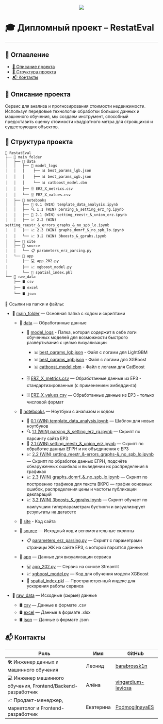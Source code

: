 <p align="center">
  <img src="https://img.shields.io/badge/Дипломный%20проект-RestatEval-ff69b4?style=for-the-badge&logo=github&logoColor=white">
</p>

# 🎓 Дипломный проект – RestatEval  
---

## 📖 Оглавление  
- [📌 Описание проекта](#описание-проекта)  
- [📂 Структура проекта](#структура-проекта)  
- [📬 Контакты](#контакты)  

## 📌 Описание проекта  
Сервис для анализа и прогнозирования стоимости недвижимости. Используя передовые технологии обработки больших данных и машинного обучения, мы создаем инструмент, способный предоставить оценку стоимости квадратного метра для строящихся и существующих объектов.

## 📂 Структура проекта  

```
📁 RestatEval
├── 📁 main_folder
│   ├── 📁 data
│   │   ├── 📁 model_logs
│   │   │    ├── 📊 best_params_lgb.json
│   │   │    ├── 📊 best_params_xgb.json
│   │   │    └── 📊 catboost_model.cbm
│   │   ├── 🗄️ ERZ_X_metrics.csv
│   │   └── 🗄️ ERZ_X_values.csv
│   ├── 📁 notebooks              
│   │   ├── 📓 0.1 (WIN) template_data_analysis.ipynb  
│   │   ├── 🔍 1.1 (WIN) parsing_&_setting_erz_rg.ipynb
│   │   ├── 💼 2.1 (WIN) setting_reestr_&_union_erz.ipynb
│   │   ├── 📈 2.2 (WIN) setting_reestr_&_errors_graphs_&_no_spb_lo.ipynb
│   │   ├── 📈 2.3 (WIN) graphs_domrf_&_no_spb_lo.ipynb
│   │   └── 📈 3.2 (WIN) 3boosts_&_gprahs.ipynb
│   ├── 📁 site
│   ├── 📁 source  
│   │   └── 📋 parameters_erz_parsing.py
│   └── 📁 app
│       ├── 💻 app_202.py
│       ├── 📈 xgboost_model.py
│       └── 💾 spatial_index.pkl  
└── 📁 raw_data               
    ├── 🛢️ csv
    ├── 🛢️ excel         
    └── 🛢️ json

```

🔗 Ссылки на папки и файлы:

- 📂 [main_folder](main_folder) — Основная папка с кодом и скриптами  

  * 📁 [data](main_folder/data) — Обработанные данные
 
    - 📁 [model_logs](main_folder/data/model_logs) - Папка, которая содержит в себе логи обученных моделей для возможности быстрого развёртывания с целью визуализации
        
        * 📊 [best_params_lgb.json](main_folder/data/model_logs/best_params_lgb.json) - Файл с логами для LightGBM  
        * 📊 [best_params_xgb.json](main_folder/data/model_logs/best_params_xgb.json) - Файл с логами для XGBoost
        * 📊 [catboost_model.cbm](main_folder/data/model_logs/catboost_model.cbm) - Файл с логами для CatBoost
        
    - 🗄️ [ERZ_X_metrics.csv](main_folder/data/ERZ_X_metrics.csv) — Обработанные данные из ЕРЗ - стандартизированные (с применением эмбеддинга)  
    - 🗄️ [ERZ_X_values.csv](main_folder/data/ERZ_X_values.csv) — Обработанные данные из ЕРЗ - только числовой формат  

  * 📁 [notebooks](main_folder/notebooks) — Ноутбуки с анализом и кодом  

    - 📓 [0.1 (WIN) template_data_analysis.ipynb](main_folder/notebooks/0.1_(WIN)_template_data_analysis.ipynb) — Шаблон для новых ноутбуков  
    - 🔍 [1.1 (WIN) parsing_&_setting_erz_rg.ipynb](main_folder/notebooks/1.1_(WIN)_parsing_&_setting_erz_rg.ipynb) — Скрипт по парсингу сайта ЕРЗ
    - 💼 [2.1 (WIN) setting_reestr_&_union_erz.ipynb](main_folder/notebooks/2.1_(WIN)_setting_reestr_&_union_erz.ipynb) — Скрипт по обработке данных ЕГРН и их объединения с ЕРЗ
    - 📈 [2.2 (WIN) setting_reestr_&-errors_graphs-&_no_spb_lo.ipynb](main_folder/notebooks/2.2_(WIN)_setting_reestr_&_errors_graphs_&_no_spb_lo.ipynb) — Скрипт по обработке данных ЕГРН, подсчёте обнаруженных ошибках и выведении их распределения в графиках
    - 📈 [2.3 (WIN) graphs_domrf_&_no_spb_lo.ipynb](main_folder/notebooks/2.3_(WIN)_graphs_domrf_&_no_spb_lo.ipynb) — Скрипт по построению графиков для текста ВКРС — график основных ошибок, распределения цены и частоты публикации деклараций
    - 📈 [3.2 (WIN) 3boosts_&_gprahs.ipynb](main_folder/notebooks/3.2_(WIN)_3boosts_&_graphs.ipynb) — Скрипт обучает по наилучшим гиперпараметрам бустинги и визуализирует результаты на датасете

  * 📁 [site](main_folder/site) - Код сайта  

  * 📁 [source](main_folder/source) — Исходный код и вспомогательные скрипты  
 
    - 📋 [parameters_erz_parsing.py](main_folder/source/parameters_erz_parsing.py) — Скрипт с параметрами страницы ЖК на сайте ЕРЗ, с которой парсятся данные
 
  * 📁 [app](main_folder/app) — Данные для визуализации сервиса
   
     - 💻 [app_202.py](main_folder/app/app_202.py) — Сервис на основе Streamlit
     - 📈 [xgboost_model.py](main_folder/app/xgboost_model.py) — Код для обучения модели XGBoost
     - 💾 [spatial_index.pkl](main_folder/app/spatial_index.pkl) — Пространственный индекс для ускорения работы сервиса

- 📂 [raw_data](raw_data) — Исходные (сырые) данные  

  * 🛢️ [csv](raw_data/csv) — Данные в формате .csv  
  * 🛢️ [excel](raw_data/excel) — Данные в формате .xlsx    
  * 🛢️ [json](raw_data/json) — Данные в формате .json

## 📬 Контакты
| Роль | Имя | GitHub |
| -----| --- | ------ |
| 🛠️ Инженер данных и машинного обучения | Леонид | [barabrossk1n](https://github.com/barbarossk1n) |
| 💻 Инженер машинного обучения, Frontend/Backend-разработчик | Алёна | [vingardium-leviosa](https://github.com/vingardium-leviosa) |
| 📈 Продакт-менеджер, маркетолог и Frontend-разработчик | Екатерина | [PodmogilnayaES](https://github.com/PodmogilnayaES) |
